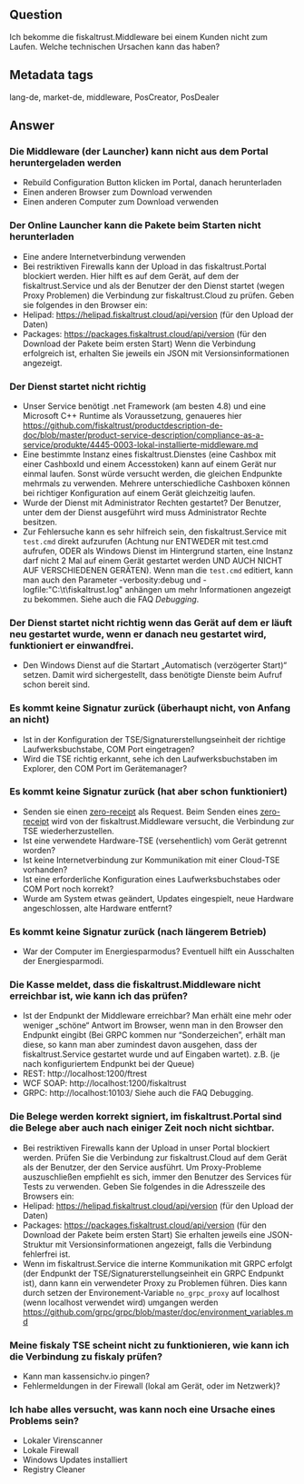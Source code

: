## Question
Ich bekomme die fiskaltrust.Middleware bei einem Kunden nicht zum Laufen. Welche technischen Ursachen kann das haben?

## Metadata tags
lang-de, market-de, middleware, PosCreator, PosDealer

## Answer

### Die Middleware (der Launcher) kann nicht aus dem Portal heruntergeladen werden
* Rebuild Configuration Button klicken im Portal, danach herunterladen
* Einen anderen Browser zum Download verwenden
* Einen anderen Computer zum Download verwenden
	
### Der Online Launcher kann die Pakete beim Starten nicht herunterladen
* Eine andere Internetverbindung verwenden
* Bei restriktiven Firewalls kann der Upload in das fiskaltrust.Portal blockiert werden. Hier hilft es auf dem Gerät, auf dem der fiskaltrust.Service und als der Benutzer der den Dienst startet (wegen Proxy Problemen) die Verbindung zur fiskaltrust.Cloud zu prüfen. Geben sie folgendes in den Browser ein:
* Helipad:             https://helipad.fiskaltrust.cloud/api/version (für den Upload der Daten)
* Packages:           https://packages.fiskaltrust.cloud/api/version (für den Download der Pakete beim ersten Start)
Wenn die Verbindung erfolgreich ist, erhalten Sie jeweils ein JSON mit Versionsinformationen angezeigt.

### Der Dienst startet nicht richtig
* Unser Service benötigt .net Framework (am besten 4.8) und eine Microsoft C++ Runtime als Voraussetzung, genaueres hier https://github.com/fiskaltrust/productdescription-de-doc/blob/master/product-service-description/compliance-as-a-service/produkte/4445-0003-lokal-installierte-middleware.md
* Eine bestimmte Instanz eines fiskaltrust.Dienstes (eine Cashbox mit einer CashboxId und einem Accesstoken) kann auf einem Gerät nur einmal laufen. Sonst würde versucht werden, die gleichen Endpunkte mehrmals zu verwenden. Mehrere unterschiedliche Cashboxen können bei richtiger Konfiguration auf einem Gerät gleichzeitig laufen.
* Wurde der Dienst mit Administrator Rechten gestartet? Der Benutzer, unter dem der Dienst ausgeführt wird muss Administrator Rechte besitzen.
* Zur Fehlersuche kann es sehr hilfreich sein, den fiskaltrust.Service mit ```test.cmd``` direkt aufzurufen (Achtung nur ENTWEDER mit test.cmd aufrufen, ODER als Windows Dienst im Hintergrund starten, eine Instanz darf nicht 2 Mal auf einem Gerät gestartet werden UND AUCH NICHT AUF VERSCHIEDENEN GERÄTEN). Wenn man die ```test.cmd``` editiert, kann man auch den Parameter -verbosity:debug und -logfile:"C:\t\fiskaltrust.log" anhängen um mehr Informationen angezeigt zu bekommen. Siehe auch die FAQ _Debugging_.


### Der Dienst startet nicht richtig wenn das Gerät auf dem er läuft neu gestartet wurde, wenn er danach neu gestartet wird, funktioniert er einwandfrei.
* Den Windows Dienst auf die Startart „Automatisch (verzögerter Start)“ setzen. Damit wird sichergestellt, dass benötigte Dienste beim Aufruf schon bereit sind.


### Es kommt keine Signatur zurück (überhaupt nicht, von Anfang an nicht)
* Ist in der Konfiguration der TSE/Signaturerstellungseinheit der richtige Laufwerksbuchstabe, COM Port eingetragen?
* Wird die TSE richtig erkannt, sehe ich den Laufwerksbuchstaben im Explorer, den COM Port im Gerätemanager?

### Es kommt keine Signatur zurück (hat aber schon funktioniert)
* Senden sie einen [zero-receipt](https://docs.fiskaltrust.cloud/doc/interface-doc/doc/appendix-de-kassensichv/reference-tables/type-of-receipt-ftreceiptcase.html#type-of-receipt-ftreceiptcase) als Request. Beim Senden eines [zero-receipt](https://docs.fiskaltrust.cloud/doc/interface-doc/doc/appendix-de-kassensichv/reference-tables/type-of-receipt-ftreceiptcase.html#type-of-receipt-ftreceiptcase) wird von der fiskaltrust.Middleware versucht, die Verbindung zur TSE wiederherzustellen. 
* Ist eine verwendete Hardware-TSE (versehentlich) vom Gerät getrennt worden?
* Ist keine Internetverbindung zur Kommunikation mit einer Cloud-TSE vorhanden?
* Ist eine erforderliche Konfiguration eines Laufwerksbuchstabes oder COM Port noch korrekt?
* Wurde am System etwas geändert, Updates eingespielt, neue Hardware angeschlossen, alte Hardware entfernt?


### Es kommt keine Signatur zurück (nach längerem Betrieb)
* War der Computer im Energiesparmodus? Eventuell hilft ein Ausschalten der Energiesparmodi.

### Die Kasse meldet, dass die fiskaltrust.Middleware nicht erreichbar ist, wie kann ich das prüfen?
* Ist der Endpunkt der Middleware erreichbar? Man erhält eine mehr oder weniger „schöne“ Antwort im Browser, wenn man in den Browser den Endpunkt eingibt (Bei GRPC kommen nur “Sonderzeichen”, erhält man diese, so kann man aber zumindest davon ausgehen, dass der fiskaltrust.Service gestartet wurde und auf Eingaben wartet).
z.B. (je nach konfiguriertem Endpunkt bei der Queue)
* REST:      http://localhost:1200/ftrest 
* WCF SOAP:  http://localhost:1200/fiskaltrust
* GRPC:      http://localhost:10103/ 
Siehe auch die FAQ Debugging.

### Die Belege werden korrekt signiert, im fiskaltrust.Portal sind die Belege aber auch nach einiger Zeit noch nicht sichtbar.
* Bei restriktiven Firewalls kann der Upload in unser Portal blockiert werden. Prüfen Sie die Verbindung zur fiskaltrust.Cloud auf dem Gerät als der Benutzer, der den Service ausführt. Um Proxy-Probleme auszuschließen empfiehlt es sich, immer den Benutzer des Services für Tests zu verwenden.  Geben Sie folgendes in die Adresszeile des Browsers ein:
* Helipad:             https://helipad.fiskaltrust.cloud/api/version (für den Upload der Daten)
* Packages:           https://packages.fiskaltrust.cloud/api/version (für den Download der Pakete beim ersten Start)
Sie erhalten jeweils eine JSON-Struktur mit Versionsinformationen angezeigt, falls die Verbindung fehlerfrei ist.
* Wenn im fiskaltrust.Service die interne Kommunikation mit GRPC erfolgt (der Endpunkt der TSE/Signaturerstellungseinheit ein GRPC Endpunkt ist), dann kann ein verwendeter Proxy zu Problemen führen. Dies kann durch setzen der Environement-Variable ```no_grpc_proxy``` auf localhost (wenn localhost verwendet wird) umgangen werden https://github.com/grpc/grpc/blob/master/doc/environment_variables.md 


### Meine fiskaly TSE scheint nicht zu funktionieren, wie kann ich die Verbindung zu fiskaly prüfen?	
* Kann man kassensichv.io pingen?
* Fehlermeldungen in der Firewall (lokal am Gerät, oder im Netzwerk)?

### Ich habe alles versucht, was kann noch eine Ursache eines Problems sein?
* Lokaler Virenscanner
* Lokale Firewall
* Windows Updates installiert
* Registry Cleaner

